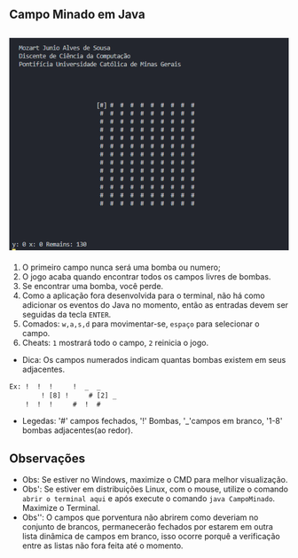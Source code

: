 ## Campo Minado em Java

![](./CampoMinado.PNG)
---

1. O primeiro campo nunca será uma bomba ou numero;
2. O jogo acaba quando encontrar todos os campos livres de bombas.
3. Se encontrar uma bomba, você perde.
4. Como a aplicação fora desenvolvida para o terminal, não há como adicionar os eventos do Java no momento, então as entradas devem ser seguidas da tecla `ENTER`.
5. Comados: `w,a,s,d`	para movimentar-se, `espaço` para selecionar o campo. 
6. Cheats: `1` mostrará todo o campo, `2` reinicia o jogo.

- Dica: Os campos numerados indicam quantas bombas existem em seus adjacentes.
```
Ex:	!  !  !		!  _  _
        ! [8] !		# [2] _
  	!  !  !		#  !  #
```
* Legedas: '#' campos fechados, '!' Bombas, '_'campos em branco, '1-8' bombas adjacentes(ao redor).
## Observações

- Obs: Se estiver no Windows, maximize o CMD para melhor visualização.
- Obs': Se estiver em distribuições Linux, com o mouse, utilize o comando `abrir o terminal aqui` e após execute o comando `java CampoMinado`. Maximize o Terminal.
- Obs'': O campos que porventura não abrirem como deveriam no conjunto de brancos, permanecerão fechados por estarem em outra lista dinâmica de campos em branco, isso ocorre porquê a verificação entre as listas não fora feita até o momento.
